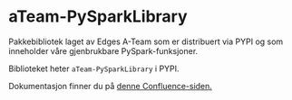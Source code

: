# aTeam-PySparkLibrary

Pakkebibliotek laget av Edges A-Team som er distribuert via PYPI og som inneholder våre gjenbrukbare PySpark-funksjoner. 

Biblioteket heter ``aTeam-PySparkLibrary`` i PYPI.

Dokumentasjon finner du på [denne Confluence-siden.](https://egdeservice.atlassian.net/wiki/spaces/SMIA/pages/431095809/PySparkLibrary)
